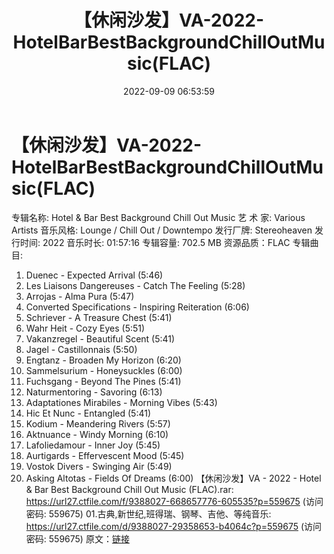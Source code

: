 ﻿---
title: 【休闲沙发】VA-2022-HotelBarBestBackgroundChillOutMusic(FLAC)
date: 2022-09-09 06:53:59
categories: 古典音乐、新世纪、纯音雅乐
tags: 纯音雅乐
---
# 【休闲沙发】VA-2022-HotelBarBestBackgroundChillOutMusic(FLAC)

专辑名称: Hotel & Bar Best Background Chill Out Music
艺 术 家: Various Artists
音乐风格: Lounge / Chill Out / Downtempo
发行厂牌: Stereoheaven
发行时间: 2022
音乐时长: 01:57:16
专辑容量: 702.5 MB
资源品质：FLAC
专辑曲目:
01. Duenec - Expected Arrival (5:46)
02. Les Liaisons Dangereuses - Catch The Feeling (5:28)
03. Arrojas - Alma Pura (5:47)
04. Converted Specifications - Inspiring Reiteration
(6:06)
05. Schriever - A Treasure Chest (5:41)
06. Wahr Heit - Cozy Eyes (5:51)
07. Vakanzregel - Beautiful Scent (5:41)
08. Jagel - Castillonnais (5:50)
09. Engtanz - Broaden My Horizon (6:20)
10. Sammelsurium - Honeysuckles (6:00)
11. Fuchsgang - Beyond The Pines (5:41)
12. Naturmentoring - Savoring (6:13)
13. Adaptationes Mirabiles - Morning Vibes (5:43)
14. Hic Et Nunc - Entangled (5:41)
15. Kodium - Meandering Rivers (5:57)
16. Aktnuance - Windy Morning (6:10)
17. Lafoliedamour - Inner Joy (5:45)
18. Aurtigards - Effervescent Mood (5:45)
19. Vostok Divers - Swinging Air (5:49)
20. Asking Altotas - Fields Of Dreams (6:00)
【休闲沙发】VA - 2022 - Hotel & Bar Best
Background Chill Out Music (FLAC).rar: https://url27.ctfile.com/f/9388027-668657776-605535?p=559675
(访问密码: 559675)
01.古典,新世纪,班得瑞、钢琴、吉他、等纯音乐: https://url27.ctfile.com/d/9388027-29358653-b4064c?p=559675
(访问密码: 559675)
原文：[链接](https://blog.sina.com.cn/s/blog_1647c7e7601030zb7.html)